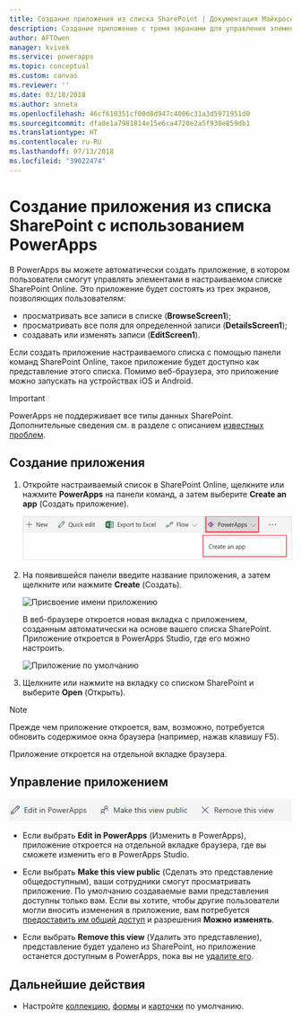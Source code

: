 ```yaml
---
title: Создание приложения из списка SharePoint | Документация Майкрософт
description: Создание приложение с тремя экранами для управления элементами списка SharePoint для сайтов в локальных и облачных средах.
author: AFTOwen
manager: kvivek
ms.service: powerapps
ms.topic: conceptual
ms.custom: canvas
ms.reviewer: ''
ms.date: 03/18/2018
ms.author: anneta
ms.openlocfilehash: 46cf610351cf00d8d947c4006c31a3d5971951d0
ms.sourcegitcommit: dfa0e1a7981814e15e6ca4720e2a5f930e859db1
ms.translationtype: HT
ms.contentlocale: ru-RU
ms.lasthandoff: 07/13/2018
ms.locfileid: "39022474"
---
```

# <a name="generate-an-app-from-within-sharepoint-using-powerapps"></a>Создание приложения из списка SharePoint с использованием PowerApps

В PowerApps вы можете автоматически создать приложение, в котором пользователи смогут управлять элементами в настраиваемом списке SharePoint Online. Это приложение будет состоять из трех экранов, позволяющих пользователям:

* просматривать все записи в списке (**BrowseScreen1**);
* просматривать все поля для определенной записи (**DetailsScreen1**);
* создавать или изменять записи (**EditScreen1**).

Если создать приложение настраиваемого списка с помощью панели команд SharePoint Online, такое приложение будет доступно как представление этого списка. Помимо веб-браузера, это приложение можно запускать на устройствах iOS и Android.

> [!IMPORTANT]
> PowerApps не поддерживает все типы данных SharePoint. Дополнительные сведения см. в разделе с описанием [известных проблем](connections/connection-sharepoint-online.md#known-issues).

## <a name="generate-an-app"></a>Создание приложения
1. Откройте настраиваемый список в SharePoint Online, щелкните или нажмите **PowerApps** на панели команд, а затем выберите **Create an app** (Создать приложение).

    ![Создание приложения](./media/generate-app-from-sharepoint-list-interface/generate-new-app.png)

2. На появившейся панели введите название приложения, а затем щелкните или нажмите **Create** (Создать).

    ![Присвоение имени приложению](./media/generate-app-from-sharepoint-list-interface/app-name.png)

    В веб-браузере откроется новая вкладка с приложением, созданным автоматически на основе вашего списка SharePoint. Приложение откроется в PowerApps Studio, где его можно настроить.

    ![Приложение по умолчанию](./media/generate-app-from-sharepoint-list-interface/default-app.png)  
3. Щелкните или нажмите на вкладку со списком SharePoint и выберите **Open** (Открыть).

> [!NOTE]
> Прежде чем приложение откроется, вам, возможно, потребуется обновить содержимое окна браузера (например, нажав клавишу F5).

Приложение откроется на отдельной вкладке браузера.

## <a name="manage-the-app"></a>Управление приложением
![Панель команд](./media/generate-app-from-sharepoint-list-interface/command-bar.png)

* Если выбрать **Edit in PowerApps** (Изменить в PowerApps), приложение откроется на отдельной вкладке браузера, где вы сможете изменить его в PowerApps Studio.

* Если выбрать **Make this view public** (Сделать это представление общедоступным), ваши сотрудники смогут просматривать приложение. По умолчанию создаваемые вами представления доступны только вам. Если вы хотите, чтобы другие пользователи могли вносить изменения в приложение, вам потребуется [предоставить им общий доступ](share-app.md) и разрешения **Можно изменять**.

* Если выбрать **Remove this view** (Удалить это представление), представление будет удалено из SharePoint, но приложение останется доступным в PowerApps, пока вы не [удалите его](delete-app.md).

## <a name="next-steps"></a>Дальнейшие действия
* Настройте [коллекцию](customize-layout-sharepoint.md), [формы](customize-forms-sharepoint.md) и [карточки](customize-card.md) по умолчанию.
